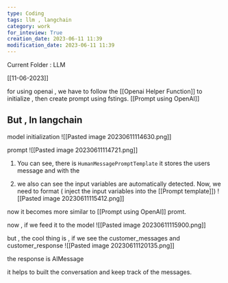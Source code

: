 ```yaml
---
type: Coding  
tags: llm , langchain
category: work
for_inteview: True
creation_date: 2023-06-11 11:39
modification_date: 2023-06-11 11:39
---
```


  
Current Folder : LLM




[[11-06-2023]]



for using openai , we have to follow the [[Openai Helper Function]] to initialize , then create prompt using fstings. 
[[Prompt using OpenAI]]

## But , In langchain 

model initialization 
![[Pasted image 20230611114630.png]]

prompt 
![[Pasted image 20230611114721.png]]

1. You can see, there is `HumanMessagePromptTemplate` it stores the users message and with the 


2. we also can see the input variables are automatically detected. Now, we need to format ( inject the input variables into the [[Prompt template]])
![[Pasted image 20230611115412.png]]

now it becomes more similar to [[Prompt using OpenAI]] promt.

now , if we feed it to the model 
![[Pasted image 20230611115900.png]]

but , the cool thing is , if we see the customer_messages and customer_response
![[Pasted image 20230611120135.png]]

the response is AIMessage

it helps to built the conversation and keep track of the messages.
